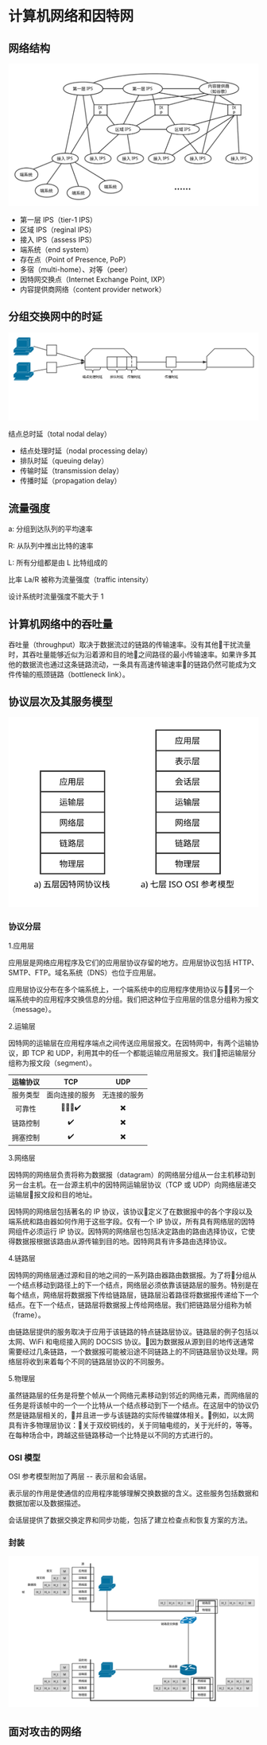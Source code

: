 # 计算机网络和因特网

## 网络结构

![IPC interconnection](images/ipc-interconnection.svg)

* 第一层 IPS（tier-1 IPS）
* 区域 IPS（reginal IPS）
* 接入 IPS（assess IPS）
* 端系统（end system）
* 存在点（Point of Presence, PoP）
* 多宿（multi-home）、对等（peer）
* 因特网交换点（Internet Exchange Point, IXP）
* 内容提供商网络（content provider network）

## 分组交换网中的时延

![Nodal Delay](images/nodal-delay.svg)

结点总时延（total nodal delay）

* 结点处理时延（nodal processing delay）
* 排队时延（queuing delay）
* 传输时延（transmission delay）
* 传播时延（propagation delay）

## 流量强度

a: 分组到达队列的平均速率

R: 从队列中推出比特的速率

L: 所有分组都是由 L 比特组成的

比率 La/R 被称为流量强度（traffic intensity）

设计系统时流量强度不能大于 1

## 计算机网络中的吞吐量

吞吐量（throughput）取决于数据流过的链路的传输速率。没有其他干扰流量时，其吞吐量能够近似为沿着源和目的地之间路径的最小传输速率。如果许多其他的数据流也通过这条链路流动，一条具有高速传输速率的链路仍然可能成为文件传输的瓶颈链路（bottleneck link）。

## 协议层次及其服务模型

![Protocol Stack](images/protocol-stack.svg)

### 协议分层

1.应用层

应用层是网络应用程序及它们的应用层协议存留的地方。应用层协议包括 HTTP、SMTP、FTP。域名系统（DNS）也位于应用层。

应用层协议分布在多个端系统上，一个端系统中的应用程序使用协议与另一个端系统中的应用程序交换信息的分组。我们把这种位于应用层的信息分组称为报文（message）。

2.运输层

因特网的运输层在应用程序端点之间传送应用层报文。在因特网中，有两个运输协议，即 TCP 和 UDP，利用其中的任一个都能运输应用层报文。我们把运输层分组称为报文段（segment）。

| 运输协议 | TCP | UDP |
| :---: | :---: | :---: |
| 服务类型 | 面向连接的服务 | 无连接的服务 |
| 可靠性 | ✔️ | ✖️ |
| 链路控制 | ✔️ | ✖️ |
| 拥塞控制 | ✔️ | ✖️ |

3.网络层

因特网的网络层负责将称为数据报（datagram）的网络层分组从一台主机移动到另一台主机。在一台源主机中的因特网运输层协议（TCP 或 UDP）向网络层递交运输层报文段和目的地址。

因特网的网络层包括著名的 IP 协议，该协议定义了在数据报中的各个字段以及端系统和路由器如何作用于这些字段。仅有一个 IP 协议，所有具有网络层的因特网组件必须运行 IP 协议。因特网的网络层也包括决定路由的路由选择协议，它使得数据报根据该路由从源传输到目的地。因特网具有许多路由选择协议。

4.链路层

因特网的网络层通过源和目的地之间的一系列路由器路由数据报。为了将分组从一个结点移动到路径上的下一个结点，网络层必须依靠该链路层的服务。特别是在每个结点，网络层将数据报下传给链路层，链路层沿着路径将数据报传递给下一个结点。在下一个结点，链路层将数据报上传给网络层。我们把链路层分组称为帧（frame）。

由链路层提供的服务取决于应用于该链路的特点链路层协议。链路层的例子包括以太网、WiFi 和电缆接入网的 DOCSIS 协议。因为数据报从源到目的地传送通常需要经过几条链路，一个数据报可能被沿途不同链路上的不同链路层协议处理。网络层将收到来着每个不同的链路层协议的不同服务。

5.物理层

虽然链路层的任务是将整个帧从一个网络元素移动到邻近的网络元素，而网络层的任务是将该帧中的一个一个比特从一个结点移动到下一个结点。在这层中的协议仍然是链路层相关的，并且进一步与该链路的实际传输媒体相关。例如，以太网具有许多物理层协议：关于双绞铜线的，关于同轴电缆的，关于光纤的，等等。在每种场合中，跨越这些链路移动一个比特是以不同的方式进行的。

### OSI 模型

OSI 参考模型附加了两层 -- 表示层和会话层。

表示层的作用是使通信的应用程序能够理解交换数据的含义。这些服务包括数据和数据加密以及数据描述。

会话层提供了数据交换定界和同步功能，包括了建立检查点和恢复方案的方法。

### 封装

![Network Encapsulation](images/network-encapsulation.svg)

## 面对攻击的网络
